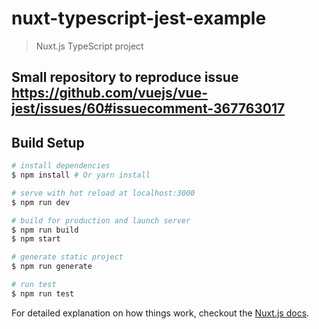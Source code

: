 # nuxt-typescript-jest-example

> Nuxt.js TypeScript project

## Small repository to reproduce issue https://github.com/vuejs/vue-jest/issues/60#issuecomment-367763017

## Build Setup

``` bash
# install dependencies
$ npm install # Or yarn install

# serve with hot reload at localhost:3000
$ npm run dev

# build for production and launch server
$ npm run build
$ npm start

# generate static project
$ npm run generate

# run test
$ npm run test
```

For detailed explanation on how things work, checkout the [Nuxt.js docs](https://github.com/nuxt/nuxt.js).
